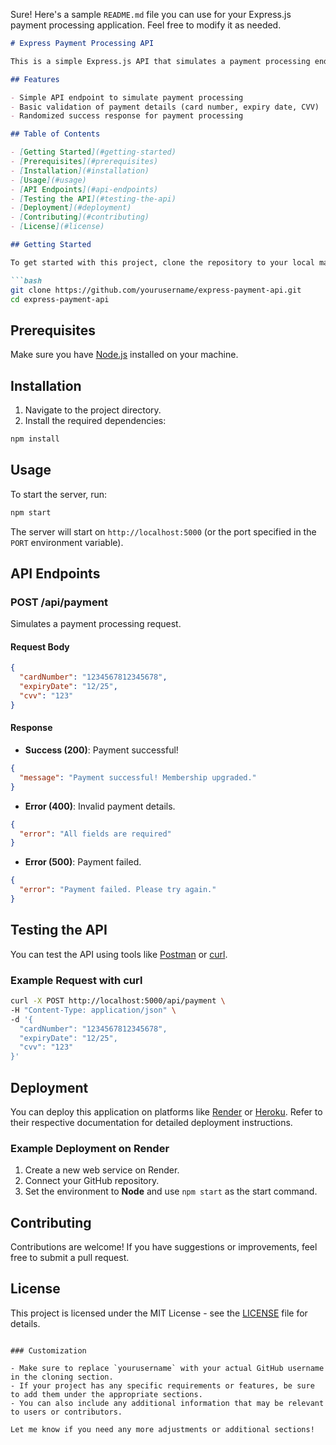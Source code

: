 Sure! Here's a sample `README.md` file you can use for your Express.js payment processing application. Feel free to modify it as needed.

```markdown
# Express Payment Processing API

This is a simple Express.js API that simulates a payment processing endpoint. It accepts payment details and returns a success or failure response based on basic validation.

## Features

- Simple API endpoint to simulate payment processing
- Basic validation of payment details (card number, expiry date, CVV)
- Randomized success response for payment processing

## Table of Contents

- [Getting Started](#getting-started)
- [Prerequisites](#prerequisites)
- [Installation](#installation)
- [Usage](#usage)
- [API Endpoints](#api-endpoints)
- [Testing the API](#testing-the-api)
- [Deployment](#deployment)
- [Contributing](#contributing)
- [License](#license)

## Getting Started

To get started with this project, clone the repository to your local machine.

```bash
git clone https://github.com/yourusername/express-payment-api.git
cd express-payment-api
```

## Prerequisites

Make sure you have [Node.js](https://nodejs.org/) installed on your machine.

## Installation

1. Navigate to the project directory.
2. Install the required dependencies:

```bash
npm install
```

## Usage

To start the server, run:

```bash
npm start
```

The server will start on `http://localhost:5000` (or the port specified in the `PORT` environment variable).

## API Endpoints

### POST /api/payment

Simulates a payment processing request.

#### Request Body

```json
{
  "cardNumber": "1234567812345678",
  "expiryDate": "12/25",
  "cvv": "123"
}
```

#### Response

- **Success (200)**: Payment successful!

```json
{
  "message": "Payment successful! Membership upgraded."
}
```

- **Error (400)**: Invalid payment details.

```json
{
  "error": "All fields are required"
}
```

- **Error (500)**: Payment failed.

```json
{
  "error": "Payment failed. Please try again."
}
```

## Testing the API

You can test the API using tools like [Postman](https://www.postman.com/) or [curl](https://curl.se/).

### Example Request with curl

```bash
curl -X POST http://localhost:5000/api/payment \
-H "Content-Type: application/json" \
-d '{
  "cardNumber": "1234567812345678",
  "expiryDate": "12/25",
  "cvv": "123"
}'
```

## Deployment

You can deploy this application on platforms like [Render](https://render.com) or [Heroku](https://www.heroku.com). Refer to their respective documentation for detailed deployment instructions.

### Example Deployment on Render

1. Create a new web service on Render.
2. Connect your GitHub repository.
3. Set the environment to **Node** and use `npm start` as the start command.

## Contributing

Contributions are welcome! If you have suggestions or improvements, feel free to submit a pull request.

## License

This project is licensed under the MIT License - see the [LICENSE](LICENSE) file for details.
```

### Customization

- Make sure to replace `yourusername` with your actual GitHub username in the cloning section.
- If your project has any specific requirements or features, be sure to add them under the appropriate sections.
- You can also include any additional information that may be relevant to users or contributors.

Let me know if you need any more adjustments or additional sections!
